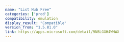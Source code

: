 ```yaml
---
name: "List Hub Free"
categories: ['prod']
compatibility: emulation
display_result: "Compatible"
version_from: "1.5.81.0"
link: https://apps.microsoft.com/detail/9NBLGGH4WHWX
---
```

